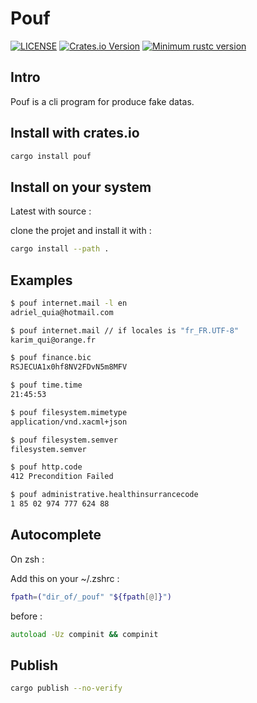# Pouf

[![LICENSE](https://img.shields.io/badge/license-MIT-blue.svg)](LICENSE)
[![Crates.io Version](https://img.shields.io/crates/v/pouf.svg)](https://crates.io/crates/pouf)
[![Minimum rustc version](https://img.shields.io/badge/rustc-1.60.0+-lightgray.svg)](#rust-version-requirements)

## Intro

Pouf is a cli program for produce fake datas.

## Install with crates.io

```zsh
cargo install pouf
```

## Install on your system

Latest with source :

clone the projet and install it with :

```zsh
cargo install --path .
```

## Examples

```zsh
$ pouf internet.mail -l en
adriel_quia@hotmail.com
```

```zsh
$ pouf internet.mail // if locales is "fr_FR.UTF-8"
karim_qui@orange.fr
```

```zsh
$ pouf finance.bic
RSJECUA1x0hf8NV2FDvN5m8MFV
```

```zsh
$ pouf time.time
21:45:53
```

```zsh
$ pouf filesystem.mimetype
application/vnd.xacml+json
```

```zsh
$ pouf filesystem.semver
filesystem.semver
```

```zsh
$ pouf http.code
412 Precondition Failed
```

```zsh
$ pouf administrative.healthinsurrancecode
1 85 02 974 777 624 88
```

## Autocomplete

On zsh :

Add this on your ~/.zshrc :

```zsh
fpath=("dir_of/_pouf" "${fpath[@]}")
```

before :
```zsh
autoload -Uz compinit && compinit
```

## Publish

```zsh
cargo publish --no-verify
```
